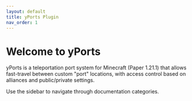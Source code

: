 ```yaml
---
layout: default
title: yPorts Plugin
nav_order: 1
---
```


# Welcome to yPorts

yPorts is a teleportation port system for Minecraft (Paper 1.21.1) that allows fast-travel between custom "port" locations, with access control based on alliances and public/private settings.

Use the sidebar to navigate through documentation categories.

